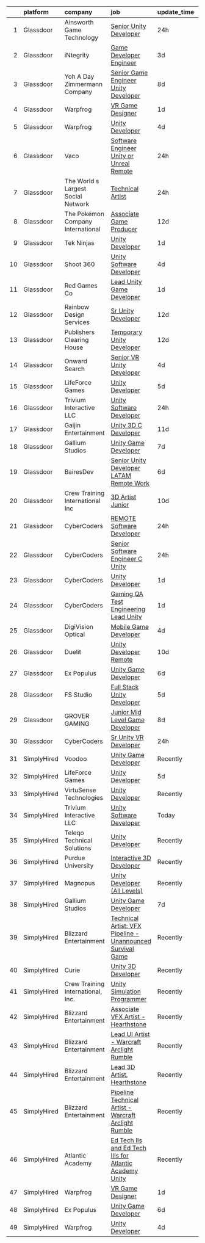 

|    | platform    | company                            | job                                                                                                                                                                                                                                                                                                                                                                                                                                                                                                                                                                                                                                                                                                                                                                                                                                                                                                                                                                                                                                                                                                                                                                                                                                                                                                                                                                                                              | update_time   | location         |
|---:|:------------|:-----------------------------------|:-----------------------------------------------------------------------------------------------------------------------------------------------------------------------------------------------------------------------------------------------------------------------------------------------------------------------------------------------------------------------------------------------------------------------------------------------------------------------------------------------------------------------------------------------------------------------------------------------------------------------------------------------------------------------------------------------------------------------------------------------------------------------------------------------------------------------------------------------------------------------------------------------------------------------------------------------------------------------------------------------------------------------------------------------------------------------------------------------------------------------------------------------------------------------------------------------------------------------------------------------------------------------------------------------------------------------------------------------------------------------------------------------------------------|:--------------|:-----------------|
|  1 | Glassdoor   | Ainsworth Game Technology          | [Senior Unity Developer](https://www.glassdoor.com/partner/jobListing.htm?pos=101&ao=1110586&s=58&guid=0000018382f04afa909774c64db9a9c4&src=GD_JOB_AD&t=SR&vt=w&ea=1&cs=1_65fddf06&cb=1664349129802&jobListingId=1008165876059&cpc=4D489A1B82E31BBF&jrtk=3-0-1ge1f0ipaj4hs801-1ge1f0iprjiip800-477143f3dd0e7257--6NYlbfkN0AhTaXticpO8D1EV9nGWUa2G9Nr_0uERllJkF2KKfHsNCNzpXqdouC3bV4_leeykytIDE5WGh8QUOcLPTGoiJb2bdeiG_SYVHL2-ooSc8Uc-RFC3ZddFvsx0jD7zzT3RnC1Hv_FZzodrMN-Gv0UqSFDbVvILI1nIhpEmIP85yYes1Kvgf5mJDTIP724y2RCo0n8dkZ9fuAExAD7iRRJOTBk3jFdmgnDvLuMftDzyLjFod7ivzyt5BzcbSjEQCKr5JxIkYqazrC68PUs-XRxy1Oomm2UQ8drnoDtj3u9YVILUOO3CU2gaHTtIYrVnn7vLQN-TLxZKfNYds8rn8HL7VDFQDme-KBYybdQQCC1awIKEosXJRtPUEEqX7wnllKwemTZhm6lcjVSqv5IK3RkUffwo7-psLNFhd4m0DYodT3RYoqOYp5B_Koz_AwT_iUtH05bI_Vdev6f3y0n_h0l0nk5uG66-ZgyJz0Yv0U-XqMZlMObL2fzAK6RMYqLVuVZw29Zbp6Swxvl4A_VfAndWsFE)                                                                                                                                                                                                                                                                                                                                                                                                                                                                                                                                | 24h           | Las Vegas, NV    |
|  2 | Glassdoor   | iNtegrity                          | [Game Developer Engineer](https://www.glassdoor.com/partner/jobListing.htm?pos=112&ao=1110586&s=58&guid=0000018382f04afa909774c64db9a9c4&src=GD_JOB_AD&t=SR&vt=w&ea=1&cs=1_d0f08deb&cb=1664349129803&jobListingId=1008159960954&cpc=3DB599BF2F4828F0&jrtk=3-0-1ge1f0ipaj4hs801-1ge1f0iprjiip800-f007a9b18ce574ec--6NYlbfkN0C7QpSfatUTTt_pWYjh4fmCixpaZixxEgk6WqG2e9JFSn8PLDX21so4BUVMbM-nBKhXCnsv-rU-KWa8GwN08r9GRBZvA-u4nPEN3ApN9XjH4dklJ0WDOBXjYIG8qzdFOyJJJu2JrQ0ClTFCMBeO1lftwTH5oRtbn67DhkAte38942rtH2_WHrwxHWgthMjmqGLSvyIyTn3wFdt6uvfJ11QuKly8AP73EeMk_YFXVhoyOmWwlJA3VUwH0AAW85qfaUqjJWmi6vBo7Y-d1PyONLCHvq7AWIFLMcN3t-JBvFN3picd6OIiQMJwrGG1JHhfglBI1pjHz_f8t-1uaae22ftzPY3bnnJwS4K9fa14oyzJaMtc_eZRlbL5GQE_Uu64wnd0MvAC4JOpfPwYs1kz49vyWXRiNynMQhkhREFtbxdfXCjB2RMVZfn9eWDbhhS-SiQXCSuGtsrK7g2nhT_GNezc7ulKQ_khqkr3frX0B3uxr7SoqkozdtsQ11iaoc-Sh27SO4fOM5PL8O-PxmKuyyqL)                                                                                                                                                                                                                                                                                                                                                                                                                                                                                                                               | 3d            | Las Vegas, NV    |
|  3 | Glassdoor   | Yoh  A Day   Zimmermann Company    | [Senior Game Engineer  Unity Developer ](https://www.glassdoor.com/partner/jobListing.htm?pos=109&ao=1110586&s=58&guid=0000018382f04afa909774c64db9a9c4&src=GD_JOB_AD&t=SR&vt=w&ea=1&cs=1_1814452c&cb=1664349129803&jobListingId=1008149001061&cpc=9952A63AB06E78AD&jrtk=3-0-1ge1f0ipaj4hs801-1ge1f0iprjiip800-26c06eb302e58e76--6NYlbfkN0Ae6Qmv8rNb3d5rEsMPL_plhvilYeiJERi7JqghURwQ9bq2mHgMGRGPHap0kt02TPg4hNIqkqAI4ZLarx94fJBZJRObAHCVAr7GpkECOjshJAgS-hSpOpL4MHHyXNuelLsEEjezXkzG-LQVLMkWHeGtQdZH9mJ0qKIH5WD3wTWGKHYJ2ZSah94fLH0xzpzftzrde0h3InvDrd1korOoNkwVBa8k9IFBjbj93iv1khIhi_W5Dnc3ozqDBVXBCspmzgph6jEfFFm6Klx-AGN98k5x-1X5YN8V8bFMrrRtHMv94JzqIFbv6czBmc7Az4UwkRjZkOchkHKYHVuN4oY-a9L7ZEQuWROccNhKPgaXzw8Mrm8ldss9AmM65EWk87tiYcGPD7mRu1QIyoN2xDk8Q8_4pp_wLQclzRP_KWtM_b9bEy-ofOVGdXY1OMKBeeyeJdqRRsY9Dt7YVE3OcyGzyStzM5j6kidFE5lmpnl9hxRKMyxAp9NtZbqQ)                                                                                                                                                                                                                                                                                                                                                                                                                                                                                                                                                | 8d            | Texas            |
|  4 | Glassdoor   | Warpfrog                           | [VR Game Designer](https://www.glassdoor.com/partner/jobListing.htm?pos=130&ao=1136043&s=58&guid=0000018382f04afa909774c64db9a9c4&src=GD_JOB_AD&t=SR&vt=w&ea=1&cs=1_98635839&cb=1664349129805&jobListingId=1008162922284&jrtk=3-0-1ge1f0ipaj4hs801-1ge1f0iprjiip800-7e8298887b287d4f-)                                                                                                                                                                                                                                                                                                                                                                                                                                                                                                                                                                                                                                                                                                                                                                                                                                                                                                                                                                                                                                                                                                                           | 1d            | Remote           |
|  5 | Glassdoor   | Warpfrog                           | [Unity Developer](https://www.glassdoor.com/partner/jobListing.htm?pos=116&ao=1136043&s=58&guid=0000018382f04afa909774c64db9a9c4&src=GD_JOB_AD&t=SR&vt=w&ea=1&cs=1_ca5a73ed&cb=1664349129804&jobListingId=1008158804784&jrtk=3-0-1ge1f0ipaj4hs801-1ge1f0iprjiip800-dbfbd3c17e81990d-)                                                                                                                                                                                                                                                                                                                                                                                                                                                                                                                                                                                                                                                                                                                                                                                                                                                                                                                                                                                                                                                                                                                            | 4d            | Remote           |
|  6 | Glassdoor   | Vaco                               | [Software Engineer  Unity or Unreal    Remote](https://www.glassdoor.com/partner/jobListing.htm?pos=114&ao=1110586&s=58&guid=0000018382f04afa909774c64db9a9c4&src=GD_JOB_AD&t=SR&vt=w&ea=1&cs=1_6844eb2a&cb=1664349129803&jobListingId=1008166310854&cpc=F41FEAB56D215062&jrtk=3-0-1ge1f0ipaj4hs801-1ge1f0iprjiip800-ee50aea3bf9d73eb--6NYlbfkN0D_sybMACCpf9B-677oK5j6rPldVB6BlrVvFjO_o-GJZbzuF-qh4PxErFUqfUsv_6v_zg4Jh_aNOevsqh4BYNctc2jwke31oIAS4mPp3jG22yM4bLQ5e10wT1TSjpOm9bEr6JkTGy9Ejg5s422f7zB8n4Fp9QobVLUw0DhwS0ylhkbWi2G0Xgnn8ZnyYM3CzlBWgqcoJ8uDe_JFABKnFdUdlW-KgRyjuhC-Ax-VC4kHNnG5QoildWZ_R9WrS2Ka2FwB-zmpH6zLY_H70akAxnSjDOEx96zkqta88-Kv1lQJQBnYeT5f0iHrT_RoTmkSicYW4YoQY4o2TdQX19Wi2xb0YrqrbbWTX5R6gS9zsObeVjK5Wtekuwvwf-Fc1EuzXLWAsJUCYTPGA2YsPe--mlPN4BpQBwZkOCa5yyry-dRUDs53LeGCyYiIP_ZvscS0lBP1l9ehhESJg1m2cILNY7Mz29DNbLAmOGEUJ2H9kGv14-qmWsIaJwIa60vDBUM3eMcqKGhlWuhKfRKUlRnMN6nPwnXjHzS0UQxJC4qJduXc97-cvitpbRpz)                                                                                                                                                                                                                                                                                                                                                                                                                                                                          | 24h           | Remote           |
|  7 | Glassdoor   | The World s Largest Social Network | [Technical Artist](https://www.glassdoor.com/partner/jobListing.htm?pos=113&ao=1110586&s=58&guid=0000018382f04afa909774c64db9a9c4&src=GD_JOB_AD&t=SR&vt=w&ea=1&cs=1_088177dc&cb=1664349129803&jobListingId=1008166823145&cpc=1160948BCBA38B5B&jrtk=3-0-1ge1f0ipaj4hs801-1ge1f0iprjiip800-fe582c81a251ca6c--6NYlbfkN0DSgjPPcnEdvoK3uuxfISLALE6pB1FR7YSHOr_tSg5_QGIhoz_2VqUepdcKLBLI_zT0Qry_CZ7XoP-6ggMcuSutY9DcLUKf9SRRX8bDOPjRDSc_RdQCy0HfRRaSmcqp3LqO6y3R9u2hf2CT9oU8aPcgrWjrFCg10BxivP94C9RibVARpHfz8Rk4hazII41FA54LWXTvj_pvANJkGmPKi-FJcjMTpfX8A43uZZbIxN-TAmvorFNRD7KcdOcscho0RLZtxAMjgI3lKV_wfqBInjVkcaki-qbvSqRZPvl104ywuH7r13b-zUngt1hhmtLtWHQZ3hIPnTiW31k37r9VTPd2W-8BcYuYrFVGxIkF2W-m-XmKrGOlAe9lO9qV2sdvgO0LuEP1P3pc40H6JPKUQUDDIQFBfSXLgq6D7af3tv-uuj97yrtKt8wSsxWTN91Z0X8UuTERG-NOKi9Z7-UYvmKwgESWuUhPvqmB54ocbuUt8Ut84Dgl9RETIo1YUk5HzfFBfQCdgkK8wo9M-WQE8H_RMa4qbMLKMeVkpCasC3MUEJ5ihp2fpcVBvHdWSHW-YrYjAHso4Q2zpVwXxKo9Al5KGHVxsYL6QmZ7ihGB6ZoH3g%3D%3D)                                                                                                                                                                                                                                                                                                                                                                                                                                          | 24h           | Houston, TX      |
|  8 | Glassdoor   | The Pokémon Company International  | [Associate Game Producer](https://www.glassdoor.com/partner/jobListing.htm?pos=103&ao=1110586&s=58&guid=0000018382f04afa909774c64db9a9c4&src=GD_JOB_AD&t=SR&vt=w&cs=1_bbb4d1f2&cb=1664349129802&jobListingId=1008143706655&cpc=C19BE7EA145E205E&jrtk=3-0-1ge1f0ipaj4hs801-1ge1f0iprjiip800-b8d1ea3fd32b5c23--6NYlbfkN0CsgUO0V2fSZxJANSxJiftVXeq1wpG4BxYFHzXoW0hPJv2peq4EG1Sbg5sInILznIWgmvnVK1Z5623tevJ-2O87djsxVcUrVi89pW6egWDeWxpV4BVWx4_eE5LiFUXYz3uJuUPP6Ubf1kkz_KTeDYKVt0dzUneakbOs5xRmgsxr2CiZPjzoB0ZXxc4H1XurRnA9nkzFqXx5AEXdf4SHSDAXxbog0JDVHucVK0h9bQoABch6UQd8zPXy9nJFlkOldtCehQlUvJhw6rTIrsQV2ipYX3iRA5T_5VlqVxUrAhXsdRjCK9rb6TXxrgb6CD9s5hslvdEu1YH0oO__fceXNy14ii76wu-384-MGUp49LA9Z4kowxUjJzLFsAxTJzTtW7EzHwuQukFw70xVlvTdXt-Z8xmAODZWES_wcw8HcubvzVN1mXxhjS5Hl926IZldtiJty0DraWpmTrgRVPRkGU3DT0pgyLqZqJME6iqWz-O4_LFsGh2cszmWc4vOjZfHR5JM5ODaFCMh6cL_P6_vADg1-wG50wQ6BlsSKksU4N4HJrSXE30bkbygiciDAeK-VaI4DQLWRbNyySJhojQNGeBQaezgz-OSrjyjYyXKlYJfbG9dtfB2P1-1YNtFdLUBhI3dLZJj8aQPrDg_jaGZinzSXbZBtJocsIF7INezXf63m3lYyOv2cDXnleQTKW0ljppjfA9OcUg6MSlZJAkiEpBXq8FPFeoCd45_GdOb0uSlp4idZC-feT8lnqCfUieBHFZl73vK7RqQn57EdzhE2BW0KuuTjevtYE1m3lVQlnRsFNthKZyycEiERX1g7CD-8HVS_tJXcpcxdarNOR7azs5anr3h9LSZogRBRLlJFBGKlz7jFhjyeTJdTOUl7Ox0hr7_YGowLL8YgL64P8jKebba)                                                                                                                                    | 12d           | Bellevue, WA     |
|  9 | Glassdoor   | Tek Ninjas                         | [Unity Developer](https://www.glassdoor.com/partner/jobListing.htm?pos=117&ao=1136043&s=58&guid=0000018382f04afa909774c64db9a9c4&src=GD_JOB_AD&t=SR&vt=w&cs=1_9b5b6cc2&cb=1664349129804&jobListingId=1008162814258&jrtk=3-0-1ge1f0ipaj4hs801-1ge1f0iprjiip800-aa94471b79ded796-)                                                                                                                                                                                                                                                                                                                                                                                                                                                                                                                                                                                                                                                                                                                                                                                                                                                                                                                                                                                                                                                                                                                                 | 1d            | Chicago, IL      |
| 10 | Glassdoor   | Shoot 360                          | [Unity Software Developer](https://www.glassdoor.com/partner/jobListing.htm?pos=102&ao=1110586&s=58&guid=0000018382f04afa909774c64db9a9c4&src=GD_JOB_AD&t=SR&vt=w&ea=1&cs=1_60ec2253&cb=1664349129802&jobListingId=1008158653566&cpc=18C9CE28155C17C5&jrtk=3-0-1ge1f0ipaj4hs801-1ge1f0iprjiip800-5ac2e7983e68243c--6NYlbfkN0DfopDBJjdZYsHaazvtHih9EkP_5L3b-O-YxZrMZy_RRaIs6238HtU9-bIm4CRLMyQw0B_NBHXhnZqJTUAnwC8rmDN7VM-CtOrUt6fSSheFIU1_xggWeBfKJRwUeEbQVMtuP3j9r-4DUAIsVFk7SNZbGd5DCwK6AlcinJmr6vfob03577VGzijjOR_VZYuRBPQ_U6z7DBcoH7lqPlEL4_R0Z2YQ9moeQa24Tg-r3uYphNPIRzIj83C4Lql7bl9TsSEpH5fvdwgunOZc-CzSvXd3QcVJOBI5jn9OZdQvhJhbOnjta9hTckN5upZQe4rbl6-K39AxZUZ-e2FiVEtpNtDrVXvSiWNfvFKlPtILKwu89hvaLTRtNmYBzvm-YXCdy3wF4zIzVG1awXBl8LdK4lanUesCueEUNjVvghS4dbzQJtGYe7zDei9e5r4qbbmozVdgxoUoNmmBqNVYWNhRrEvvhnq-it7EN_Rze1ygRH52T-7dTPGlQQY8SzXrQBVQ-gb3x678oHufow%3D%3D)                                                                                                                                                                                                                                                                                                                                                                                                                                                                                                                                  | 4d            | Vancouver, WA    |
| 11 | Glassdoor   | Red Games Co                       | [Lead Unity Game Developer](https://www.glassdoor.com/partner/jobListing.htm?pos=126&ao=1136043&s=58&guid=0000018382f04afa909774c64db9a9c4&src=GD_JOB_AD&t=SR&vt=w&ea=1&cs=1_70a35c42&cb=1664349129804&jobListingId=1008163761968&jrtk=3-0-1ge1f0ipaj4hs801-1ge1f0iprjiip800-b230e8a47a21cf2f-)                                                                                                                                                                                                                                                                                                                                                                                                                                                                                                                                                                                                                                                                                                                                                                                                                                                                                                                                                                                                                                                                                                                  | 1d            | Remote           |
| 12 | Glassdoor   | Rainbow Design Services            | [Sr  Unity Developer](https://www.glassdoor.com/partner/jobListing.htm?pos=127&ao=1136043&s=58&guid=0000018382f04afa909774c64db9a9c4&src=GD_JOB_AD&t=SR&vt=w&ea=1&cs=1_dd836e2c&cb=1664349129805&jobListingId=1008142753229&jrtk=3-0-1ge1f0ipaj4hs801-1ge1f0iprjiip800-78ff7e4797b03afd-)                                                                                                                                                                                                                                                                                                                                                                                                                                                                                                                                                                                                                                                                                                                                                                                                                                                                                                                                                                                                                                                                                                                        | 12d           | Remote           |
| 13 | Glassdoor   | Publishers Clearing House          | [Temporary Unity Developer](https://www.glassdoor.com/partner/jobListing.htm?pos=128&ao=1136043&s=58&guid=0000018382f04afa909774c64db9a9c4&src=GD_JOB_AD&t=SR&vt=w&ea=1&cs=1_3bf47275&cb=1664349129805&jobListingId=1008142738987&jrtk=3-0-1ge1f0ipaj4hs801-1ge1f0iprjiip800-b4da1e9073320554-)                                                                                                                                                                                                                                                                                                                                                                                                                                                                                                                                                                                                                                                                                                                                                                                                                                                                                                                                                                                                                                                                                                                  | 12d           | Jericho, NY      |
| 14 | Glassdoor   | Onward Search                      | [Senior VR Unity Developer](https://www.glassdoor.com/partner/jobListing.htm?pos=108&ao=1110586&s=58&guid=0000018382f04afa909774c64db9a9c4&src=GD_JOB_AD&t=SR&vt=w&cs=1_7416343c&cb=1664349129802&jobListingId=1008157895865&cpc=BCC169F53084E245&jrtk=3-0-1ge1f0ipaj4hs801-1ge1f0iprjiip800-4bc6412e79000e51--6NYlbfkN0B7YoEZZ2QAGDyEGGmBPAUWSHc1Mt3sMCn9FehKcWA3wwfxcx19LEZnY8Y4HGhdxxpQ8IbcwWJ1QJSKVlbnywN0wAc7WAFVBNlXywStNws03yK7X7qoLIQm5vNigKPjCQGcC9IiFRWMj21fDrNQEfIs7p7v4HmFURNynZIZiQ19PofzSRLr57VNlXP4-4lvgzuLffcf9xBjPJ6qbShImsmXZui9cFrxv6Q4XAKmYG3Lk7EWkFK4HvjSdBO6EfzTGY1FSqc0CO8KxIrr6dC7-TNWzMZU9Wvkunwy3NpKxdVYDyyws_069NmU5xvTlMgm1uzzx4S7ta8oQ0xy9PBnhWL888oPni2hThWluw_1PV0NUT_FGEm_LKN5ujxkFDObj-fKpRm5IQDVIoixn0pioTQdRG9eG4yLadHEGmM56STVXJWstER2IEi-1jKtCs9Jm1OQVtsqZqE7dKEBcdebIFsQL_VKofXOqxhVozMvL97yxKXgM1WnqvgoNIbFF-asXj99nrlojs7iRuaHdJe4MKKAJciy9gEcbX4FIR72JIx000YrUfRfMGU_X1WWqHmvVhBXmYMoHeKdevmOwSCL1lf96rtw0guFHrOHhufTtOcD3JBuNEWyyXgRtRHsyhzge1LuvdV_4nI0irVd04-grPS9vH1txrOolhZ1zwCHFQjPXx7KtYqwwgHtSBWDNZfS0-kKC-owDYEJF1GNUr2o0BoTTRqDlL6Cr61av_SYHyOK0ZmI2gD9dlVqkKYI2c2QZdqYTEWik3vS-iqhrbgn7gqk0sJOQ208mjc3pEsaa0s1ra95vygVxeBX_IO_qvuNWoGmwzbgelvSnoSZarhPOusEetzwlQJNSud_S9mYlfT5LlWUvbbr8CQwpa39Oy788Apbje2jcdbEmafMCPUTwAfZTL6BHAGxyd1uN3Ipr0ccNt51h-ypRAY3PDcHrb0DAF0Mee0XqJexD11cs9y0EmbLfPX2jPAZhcHZTZ9AuRN96PHC6-sXpqUG5ttWrVCWwKw%3D)                    | 4d            | Ontario, CA      |
| 15 | Glassdoor   | LifeForce Games                    | [Unity Developer](https://www.glassdoor.com/partner/jobListing.htm?pos=121&ao=1136043&s=58&guid=0000018382f04afa909774c64db9a9c4&src=GD_JOB_AD&t=SR&vt=w&ea=1&cs=1_8ff9119c&cb=1664349129804&jobListingId=1008157070820&jrtk=3-0-1ge1f0ipaj4hs801-1ge1f0iprjiip800-4056c701d2ae2bc5-)                                                                                                                                                                                                                                                                                                                                                                                                                                                                                                                                                                                                                                                                                                                                                                                                                                                                                                                                                                                                                                                                                                                            | 5d            | San Diego, CA    |
| 16 | Glassdoor   | Trivium Interactive LLC            | [Unity Software Developer](https://www.glassdoor.com/partner/jobListing.htm?pos=120&ao=1136043&s=58&guid=0000018382f04afa909774c64db9a9c4&src=GD_JOB_AD&t=SR&vt=w&cs=1_1c66293d&cb=1664349129804&jobListingId=1008165809432&jrtk=3-0-1ge1f0ipaj4hs801-1ge1f0iprjiip800-7eda5e334015ea80-)                                                                                                                                                                                                                                                                                                                                                                                                                                                                                                                                                                                                                                                                                                                                                                                                                                                                                                                                                                                                                                                                                                                        | 24h           | Massachusetts    |
| 17 | Glassdoor   | Gaijin Entertainment               | [Unity 3D C  Developer](https://www.glassdoor.com/partner/jobListing.htm?pos=124&ao=1136043&s=58&guid=0000018382f04afa909774c64db9a9c4&src=GD_JOB_AD&t=SR&vt=w&cs=1_c4ad1c62&cb=1664349129804&jobListingId=1008144484647&jrtk=3-0-1ge1f0ipaj4hs801-1ge1f0iprjiip800-3087f5dd4425a04f-)                                                                                                                                                                                                                                                                                                                                                                                                                                                                                                                                                                                                                                                                                                                                                                                                                                                                                                                                                                                                                                                                                                                           | 11d           | Remote           |
| 18 | Glassdoor   | Gallium Studios                    | [Unity Game Developer](https://www.glassdoor.com/partner/jobListing.htm?pos=118&ao=1136043&s=58&guid=0000018382f04afa909774c64db9a9c4&src=GD_JOB_AD&t=SR&vt=w&cs=1_dbacbaf9&cb=1664349129804&jobListingId=1008150687011&jrtk=3-0-1ge1f0ipaj4hs801-1ge1f0iprjiip800-c88d89332377ea02-)                                                                                                                                                                                                                                                                                                                                                                                                                                                                                                                                                                                                                                                                                                                                                                                                                                                                                                                                                                                                                                                                                                                            | 7d            | Remote           |
| 19 | Glassdoor   | BairesDev                          | [Senior Unity Developer  LATAM    Remote Work](https://www.glassdoor.com/partner/jobListing.htm?pos=104&ao=1110586&s=58&guid=0000018382f04afa909774c64db9a9c4&src=GD_JOB_AD&t=SR&vt=w&cs=1_c6f46eda&cb=1664349129802&jobListingId=1008153520027&cpc=2CAED5C921A5F994&jrtk=3-0-1ge1f0ipaj4hs801-1ge1f0iprjiip800-d07b078a70677f47--6NYlbfkN0BfEGkshao4EhrCCf7LYqKO8VNtf9vkQrewuI3DmTR_-G3zJxSBeo1O-SB_lpKRvkPM-bPc5FhBWyuJIcxMxgpbjfTpubAlTTARQ0mMGAhamrq9Jn6fhAwDv_qRzdVcBFdMH9gkJbzgO1vp6CpfOGar4AMUZe6FO_fxm45CnFh9QTJoY5gZUs6L6xPP4qDf1K-aHQTXPymPUg1Fo9HikmsAipD-SlY9wPWVtb7eyKBeTug6NrpLsJn7FEqpu0NJVffx4vTZKsCoto9TEQoUrrRi1RktF0USD7xqpLvJE-hdtCRcXf6_spVDxJC3dAWOboPpDRkskFst5bBeNG47M5nVDa2_VsoRhRhxoqQW8d1Gp3mCK7vUWLhON-46VTT3SquzS77xUc2AOOVDQkYjEqQX7KziooL6142Mwu3InyY3RYv0rjP73uncRYIuT1PGdxALbgjKd94inj9Q-mIJda5mvD1QNtVu6ag1FdLJem0TMcwCKKzl70tH6FnZ2QAgLBEyjix2BMen_nHw56XSeo7tFYDb8GtjfJp4mRWd4j7npx_IvHVFvHyJoiPXDVPXsnypSL1ooA4B82JFDqg4Psga)                                                                                                                                                                                                                                                                                                                                                                                                                                               | 6d            | Colon, PA        |
| 20 | Glassdoor   | Crew Training International  Inc   | [3D Artist Junior](https://www.glassdoor.com/partner/jobListing.htm?pos=129&ao=1136043&s=58&guid=0000018382f04afa909774c64db9a9c4&src=GD_JOB_AD&t=SR&vt=w&ea=1&cs=1_f47364cc&cb=1664349129805&jobListingId=1008146280585&jrtk=3-0-1ge1f0ipaj4hs801-1ge1f0iprjiip800-be5af4bc563d1b69-)                                                                                                                                                                                                                                                                                                                                                                                                                                                                                                                                                                                                                                                                                                                                                                                                                                                                                                                                                                                                                                                                                                                           | 10d           | Jacksonville, FL |
| 21 | Glassdoor   | CyberCoders                        | [REMOTE Software Developer](https://www.glassdoor.com/partner/jobListing.htm?pos=111&ao=1110586&s=58&guid=0000018382f04afa909774c64db9a9c4&src=GD_JOB_AD&t=SR&vt=w&ea=1&cs=1_f17b60e5&cb=1664349129803&jobListingId=1008165090599&cpc=C4A69CCDBB3B9599&jrtk=3-0-1ge1f0ipaj4hs801-1ge1f0iprjiip800-371730d540b29f08--6NYlbfkN0CpFJQzrgRR8WqXWK1qKKEqALWJw739KlKqr2H-MSI4eoBlI4EFrmor2FYZMP3muM2M5GK0N1Sw5u_4inisfGplyRYNOKw3S2tpqHkKcoW-TU3m7uUDWssb2gFdRm0XWyggCcaZZwoOhXEsOvGtvCfiZaE1Mg_xDXGzsFoKU0oZIwRfeHSEUyrGNM_pCLmsSOMaoGMz4xqgiAifpA6wZUknTZDqQ-lq8oyQfT5lKJPHNm7vXPLTQxFtt5BKrIvwDmvVLDZVi3dAsAsPtzZlUUTwHAvUmavyLZeEGkHa52f4m1k33tANV-B78wdIjiWlTpyJJPS4ysW4gKk-Kv3wZZx-WLholEUmGjrIW6qPooNfF46bZmOtnPV7LbBWdmAHuDZf99k_omtE7Y6tZPRcyCoZY1m2ahuhRnMEkeIsIo6sqUd5xV0ib5ORArxhuFGLN1IQfIMbRxZm1m_EfZQW2TQczkoHVw4hRnmSjEv1JJDqjJYh4Hp_DRQzKEa8h3NN3iTlA9jqxdEe0Lys64br09ubU-RoYcarai1CUPy7e6db6xSlto2LiPFrpUXCGECKzRQi3b3cvRcYSQypoCpceHZPO67YoOC6CfYEpgGMBm1DDWl1TXID71Yvc2du5zODwFyGlFhXNVUNQ12-I2wlZ6YCXg2WdsBVUdKTBeqyuVCbxJ65LEKvOajmyDVXAUl5EwBNh0G1zSRxr8OuU4h-vzOfENGwl_AQcUfV6kYwMgjNQyepZ69zjuYIM-_0-SX1AUpTxxDqEHS4QFbB9A0kfe_0_bRPGO8NoqQTiUqd6lCz_tJphGnOplYbdIr0en-BOOQR_yau8AblGj5W-uE8AFQVdcjoFcjIutpi3SzJLk0W6tFyl3OtA3oL1bvR-fqe6R7E-LcUsMlAQQV6jQDZtYNsebaXIjJ9T4MIxTszPkGAyu1a0rGyw-N94XSsq4Z6n_SbZeL2VSr7PQi_Q2_GK735f968wkWZ4fQvTcY-D4uhRlLmWRpO16Ec)                             | 24h           | New York, NY     |
| 22 | Glassdoor   | CyberCoders                        | [Senior Software Engineer   C  Unity](https://www.glassdoor.com/partner/jobListing.htm?pos=115&ao=1110586&s=58&guid=0000018382f04afa909774c64db9a9c4&src=GD_JOB_AD&t=SR&vt=w&ea=1&cs=1_04a68a14&cb=1664349129804&jobListingId=1008165090993&cpc=F41FEAB56D215062&jrtk=3-0-1ge1f0ipaj4hs801-1ge1f0iprjiip800-f455e277722c15b1--6NYlbfkN0CpFJQzrgRR8WqXWK1qKKEqALWJw739KlKqr2H-MSI4eoBlI4EFrmor2FYZMP3muM2M5GK0N1Sw5tHJAqd87_HX1mIXyjc6uIkHSde2yOS3GE5HOzJFTcTMjLFUbfSoeo2mAFcAtDls-_GKqZb17vwz8sNEUE4YHGAobeXPMDPS-KhFznwKs0oJ7cTXGiqwhJglIZOTSxePcn3vKlneKdBF9agfuAlIqwXeeCuHDBw_1m4RuOkKUfC6ripl-CRnRWXePMELGi666M7fX9x6lwU_CPCkzx6f1W7k1efV1VzGj0wBi0_o0Z_U0k6Z-UYvVBH-M3jJfpfe-H5kmW_1icHoSQkMvqGKGe245NxLObp9xPO_KIcaL6e5eTcwdNsCvTjv6UmOIMq0Jozrbz0Vks6VryCHueHtTwd-NHuFp_wgyWvkrpT8czi7fsG2_ecEtBir87QhfCY94kmWE7GHrS8-lqDdiIcg_Wb_1t9pc9yoYd1ifYsK0kvfLyv6WJR9EBAw7xfqEstsvygAVDdKAn5h0o9AD65stUCwoZGiPkMIro1nM9fdfVFaDG8jYzGdVt1yKuDOqF0wLhKYcDG_qAJ9Z7pQB2qofWNkIVIyOOQQXfwBKpqZhd6iHovCOxCrX8fk3q-9Yw7xSumZgOOut3c7olEqpmmxtK5JxaugOjyCmVlHqq76KxNNVIPocRArFhMMNWZdXajnXS-dJn3rT1TXrOFVEhdGacsdTgf-kZltPnegDI1zMauG0-bZwKMRJHAAYgPvXV1piehTbtHAIQEkKkqdnUbVQVm8HYYcTjzNEYGzDdeWMX7HIEL5me1JY7R_FWS4LbXT5896MGvFCoqzVyXLzaBHGrA5oJbQElYOLMxNcbZxrv0Bvved3CLrBRK2M-Yln8mhJktgpo3MuRldML-6AtcUiRH9rvi2NMNv7rvkeo7hBlMWweQ_sofaTzaXUdF5mrRpY07Q-4ERT24BMSRxISGgbX13upGYgCZ_VH4twYS0VibO)                   | 24h           | Sandy, UT        |
| 23 | Glassdoor   | CyberCoders                        | [Unity Developer](https://www.glassdoor.com/partner/jobListing.htm?pos=105&ao=1110586&s=58&guid=0000018382f04afa909774c64db9a9c4&src=GD_JOB_AD&t=SR&vt=w&ea=1&cs=1_38a44b5c&cb=1664349129802&jobListingId=1008162435631&cpc=C4A69CCDBB3B9599&jrtk=3-0-1ge1f0ipaj4hs801-1ge1f0iprjiip800-62b9a663afd8901f--6NYlbfkN0CpFJQzrgRR8WqXWK1qKKEqALWJw739KlKqr2H-MSI4eoBlI4EFrmor2FYZMP3muM12lCi1zlp7-MuSzndmItmsIvp43jPCQdf18g2lcdd_P6qkOLlJ_qiPEgiBsyMdk1jIaZncvagJRFJblqj1PE0ltSD4eABBv5Ay4im-KbsYaGYyiGU3lSldgccMVdOy1rHr96aoDthsrQYZdQAwl0wCc62VJehEMYLJv6qwZEzd4wsP_qxsOZIwlGppzGAI4josAbix9WTLwXMxs9NvV8IAEUfR3XNHPJU9q3BJpOjJMJfkiCSF1keEyKa0RdF57J4oirjOcrugV-sepuJMsL8ZTdQIEqY7lxpNZxienCQOLCdtqTLMraicg5Zb9rWfd48OqZEtAEsb3aoYGetOtyloZdAAATL380O7ypSzc1InC3g3lAum7_SaivdY9c3jgODeUFN41GnymsYHOMJS5H-zrl9IIS745XonRSnuP1L3-bW23S92XpRUugtYixaB8-jh19ePHuF7nUbq2y-LsZp6qYOlQwabGGUb86YfbtN1HRS0e3XCQTzXTM9H5DnrumOcMWdVU9dGRXfcbA-sgNFvcq-kXSg1cZ3mzX3ymterAVhVdGhFhhfIIAkD-L61X5rqTvkGngzYyXSD4RgSdibXtzTCkthDN4Q6yN-bUgEMYfjg7xbEHayMsXl_obWDpoaSBlI8hO2IMH-kaHwBWUiS9bxIgZmKo-eEjKygHbCQ5a0pwOOg7bZYeMGUKtfHgcZHIidUclFwOcYhByB7qFZ04_T28nNf1qVcUE-wcSxLpup41Vi0TOrsJRIFE6cC9jrrGPGDH7MlVIBR0c6-avliYwLHTrDy1RQc82XHAUPDUQ61KN2pKcZShcVth6I8Kwugwqc_6EvE38u4qGyCyEhZYjYw60FDlpeXfz2M_MGjf7kHlQZKXYmiHSGqRkIcF9g_2JQpL1Ps_0NDz2jVFw-2rMKSLjkGOA7e07yewgudv3wSBItuSSfV)                                       | 1d            | Commerce, GA     |
| 24 | Glassdoor   | CyberCoders                        | [Gaming QA Test Engineering Lead   Unity](https://www.glassdoor.com/partner/jobListing.htm?pos=110&ao=1110586&s=58&guid=0000018382f04afa909774c64db9a9c4&src=GD_JOB_AD&t=SR&vt=w&ea=1&cs=1_635004de&cb=1664349129803&jobListingId=1008162436441&cpc=334ABAF5D42DC775&jrtk=3-0-1ge1f0ipaj4hs801-1ge1f0iprjiip800-ee07e42dc69280ba--6NYlbfkN0CpFJQzrgRR8WqXWK1qKKEqALWJw739KlKqr2H-MSI4eoBlI4EFrmor2FYZMP3muM12lCi1zlp7-J7zKUz0dE5RBryU7X-pQ_rcUpSTepT8xwmvVo6WrtWMpyP1-s6qLcp8z-Cx0pax6fcfB92A4q3kAra2_Krzos_fVfsOzTjvAtY8wbIF-RSsA9jmTLZCUeqvs8QD0iUj3FgaYaO0gU8kkxF5FzSq9hS4mtf6ou5lA2fuEP_CJKXBKuXoNggq-Vk1geznoO8DwqFM8IqJUAndVFBO6PTaTtAuurws0scTp_GbGJXIulPAmjtRN8HDj8BkbJ8eVumNKFULbjZKNwwG4AhiSd6leQ866bHWECVweYdaREPAb4ZwKuR9m5dCSOPfokZotN1rvKocjRTAVg01i5XZpuyQvfUeG-vfZjor4zVhVUH_H4yJzLuN9yXQZJl2i8C42Do9f4IqF5iMo2tByZcG7iePqa0WsneLpSTJWUBAxcdCIWCcCxYZlr2uKpbJTzg20Uw_JfC6dqYUzIxuaKuQZZVCSTCl38YeNn82fU-6ZCL9cw1zS2vJSSaTjfkbFoCl8p2lMyFpw4k1Z5vaVrs-wLfZfYf705DE7mpRIwKRzmzCrq5WiYC_92Gacdki29tS_8mWDiTL8IpG04wWH6aaPWYCvyzYIvX_oQR99TW9i2Z3OMD9gGUF9z3EqGnzzGaKseISJFr4cII1doaccVKsgJ-UNkq4YkFIRAOkpdu_qZVMR0TDl9XI-Wt6EUS6FiOS46pZmwwGmZrm1Tb5qSovjowNk-MLfJBmm0Ihf4zuyHHl8D-3I5ailj851OUE2hBp5B9gSRyx1weSBKhyK_CWarD4OpMoGjWWqxG2ggmeKlXFFde1keBcZfks5ZyijADAwuGk1DKaCMYVZBJqrtIbjkyn2CAE7Ln7SLE0Mj7xaYwaa4evk0389zxFYmXTqni9jOlY_PARZq9xBN0ps2g9Os1HfE6RndNHCCGMjW-nTvLctq5NmJfMwYPcsmc%3D) | 1d            | Atlanta, GA      |
| 25 | Glassdoor   | DigiVision Optical                 | [Mobile Game Developer](https://www.glassdoor.com/partner/jobListing.htm?pos=107&ao=1110586&s=58&guid=0000018382f04afa909774c64db9a9c4&src=GD_JOB_AD&t=SR&vt=w&ea=1&cs=1_fb876ef5&cb=1664349129803&jobListingId=1008158742843&cpc=334ABAF5D42DC775&jrtk=3-0-1ge1f0ipaj4hs801-1ge1f0iprjiip800-27765e6fb8b255f3--6NYlbfkN0ATI7LIVqGvZwlH83cbuu62NnURcd3MlzZqpgSCmKHueLz4uTPjUmCBIiobqyAkKvNATI8nSFGa17o36XdkbKp0jlISymLqfb9Ca4dDnIYCwdUD9J2RTquMIUkY5_GkX4fM0iaNZjHnxKnPfuO1TR-qgnRmXsuAqAZpebcPZpEV7E_PZZOlIH28gZ111Q4wSVYFOxbmBjPUyHG8pN6gBEPD-G3HI1MByczRO8nMcrGHEcJFb6IQWIHqytZ2unQJU4rwC39Qu1ZNUF4uG73fBFmpztqdxviNLCt02ybsHkJVzbVANiTtcHcjzZetkHzcvwudVPOc5A8LaO0RMzMAdtQwOxchIkRaZPsfDcV9tJAqGjl5gPkdxiEQdQiVuJp6qTwV_c2SJ9mCPrbmDEyBadNK--T8Y1xV1QKtL1G5VkD08NdLoa2Bis9iBTWRdclFfFpQAsarEc4YAqnp7dKiR8PyRt9T9jV5tbjdNase9FqbqWakeeR2-zOJZjfjS2d9TVs%3D)                                                                                                                                                                                                                                                                                                                                                                                                                                                                                                                                                   | 4d            | Remote           |
| 26 | Glassdoor   | Duelit                             | [Unity Developer  Remote ](https://www.glassdoor.com/partner/jobListing.htm?pos=123&ao=1136043&s=58&guid=0000018382f04afa909774c64db9a9c4&src=GD_JOB_AD&t=SR&vt=w&ea=1&cs=1_74c58963&cb=1664349129804&jobListingId=1008146888659&jrtk=3-0-1ge1f0ipaj4hs801-1ge1f0iprjiip800-32f66aac3cf961f7-)                                                                                                                                                                                                                                                                                                                                                                                                                                                                                                                                                                                                                                                                                                                                                                                                                                                                                                                                                                                                                                                                                                                   | 10d           | Remote           |
| 27 | Glassdoor   | Ex Populus                         | [Unity Game Developer](https://www.glassdoor.com/partner/jobListing.htm?pos=119&ao=1136043&s=58&guid=0000018382f04afa909774c64db9a9c4&src=GD_JOB_AD&t=SR&vt=w&ea=1&cs=1_491591cb&cb=1664349129804&jobListingId=1008155438701&jrtk=3-0-1ge1f0ipaj4hs801-1ge1f0iprjiip800-a7aff7304cf5f000-)                                                                                                                                                                                                                                                                                                                                                                                                                                                                                                                                                                                                                                                                                                                                                                                                                                                                                                                                                                                                                                                                                                                       | 6d            | Remote           |
| 28 | Glassdoor   | FS Studio                          | [Full Stack Unity Developer](https://www.glassdoor.com/partner/jobListing.htm?pos=122&ao=1136043&s=58&guid=0000018382f04afa909774c64db9a9c4&src=GD_JOB_AD&t=SR&vt=w&cs=1_7ac426d5&cb=1664349129804&jobListingId=1008156626267&jrtk=3-0-1ge1f0ipaj4hs801-1ge1f0iprjiip800-24d37625fd26fdde-)                                                                                                                                                                                                                                                                                                                                                                                                                                                                                                                                                                                                                                                                                                                                                                                                                                                                                                                                                                                                                                                                                                                      | 5d            | Remote           |
| 29 | Glassdoor   | GROVER GAMING                      | [Junior Mid Level Game Developer](https://www.glassdoor.com/partner/jobListing.htm?pos=125&ao=1136043&s=58&guid=0000018382f04afa909774c64db9a9c4&src=GD_JOB_AD&t=SR&vt=w&ea=1&cs=1_75880b15&cb=1664349129804&jobListingId=1008149160651&jrtk=3-0-1ge1f0ipaj4hs801-1ge1f0iprjiip800-f4999d9101462876-)                                                                                                                                                                                                                                                                                                                                                                                                                                                                                                                                                                                                                                                                                                                                                                                                                                                                                                                                                                                                                                                                                                            | 8d            | Greenville, NC   |
| 30 | Glassdoor   | CyberCoders                        | [Sr  Unity  VR  Developer](https://www.glassdoor.com/partner/jobListing.htm?pos=106&ao=1110586&s=58&guid=0000018382f04afa909774c64db9a9c4&src=GD_JOB_AD&t=SR&vt=w&ea=1&cs=1_84421170&cb=1664349129803&jobListingId=1008165091089&cpc=C4A69CCDBB3B9599&jrtk=3-0-1ge1f0ipaj4hs801-1ge1f0iprjiip800-22a06c7f436dda54--6NYlbfkN0CpFJQzrgRR8WqXWK1qKKEqALWJw739KlKqr2H-MSI4eoBlI4EFrmor2FYZMP3muM2M5GK0N1Sw5tjTa_scEtrupIQEzxJXJcBefIVMImRAYo5un2WMACilIrktRzZAqj-CrZMrx2LNkNNuL5voICx4VeJxv7Op3FBUgUQTPNi7UFjmAfVGbzktzGdG9ZYYoo19_4kVfSBy8TIUyN3944fPJV4U7Ki9zCHSqweRnjCuLfFm2jdbj7xHENXoLP8sLjIJv1XuPIJlJrMxhoD2zo3iYTBada0YelTkM_andAvZ3wbBV6GGZg-AnSO3OBMsCJ8_ocHAuQ19jXjQ3OCPtDnkcpD1eoDii7rFYcsUhzuQab0c63gkS-9E2MERetaisnmfRGlmrMDydBcfnu-7Yo_N7nWLzhzLpIe_ypr714jLSv_37ISAA4M3RLGbiunmURF2ekC5gVAfKviUn9Xc3cnqPDVny4oAwjL4m8mG_QDOXwnLHgE2BirDfVxV0VoMkVBVeiUhqAqQe6tX5sMRVVyvVVgjJCXhgN4VKC5KgrMNrWcYNVlI9pdo5roQnV8-sriPAosas9Bp-SNJqju865Z8WtacUPGQrV9kpmj3S23MNZnWioW04Hvu2vUZq9g14P8lqeTnPoipvTUW9ID809VkIUfT2hd3-9fctjB38zTkrlcJYxljEyCDPwOlRMjJr3JeDnN2MtvS-gNteiv8fXV2yWp_rdqQcqPxi08wvFrHPGIc4--yiD70HODmd_B1TnDMZ4b9FXBikCZ0GkPjEQP8RTgXudWlecNCHYPpcreWJ6SAFaOYtgyJ9CIjH_heAS_877BsCfND3XnnC2yjLidj5R0TZl5-NER9FhMZSWPFEkwHGx_VH37K2Dn8VisBd0Z0ArDDJqqrLI4__12c4RaImTvX-WHPMsOswhpDnKE0Hwb4hRkk14Sj19sqoVR0x-VRqP10x0KgN8BHKgXOdvalQ4FRzQuEw8REF3yfq96dsDX_7vENFW9a)                              | 24h           | Los Angeles, CA  |
| 31 | SimplyHired | Voodoo                             | [Unity Game Developer](https://www.simplyhired.com/job/NLFQkH33HD_35Ds9kXakUpzo0YFJySLM-k9B6PMS8pvyK5pcffPR_g?q=unity+developer)                                                                                                                                                                                                                                                                                                                                                                                                                                                                                                                                                                                                                                                                                                                                                                                                                                                                                                                                                                                                                                                                                                                                                                                                                                                                                 | Recently      | Remote           |
| 32 | SimplyHired | LifeForce Games                    | [Unity Developer](https://www.simplyhired.com/job/dFW_Cx0buCkuTrEeImMtPzlC8r-IA-syFR6ywJMzuBFSwMmeERweDQ?q=unity+developer)                                                                                                                                                                                                                                                                                                                                                                                                                                                                                                                                                                                                                                                                                                                                                                                                                                                                                                                                                                                                                                                                                                                                                                                                                                                                                      | 5d            | San Diego, CA    |
| 33 | SimplyHired | VirtuSense Technologies            | [Unity Developer](https://www.simplyhired.com/job/YSZYcF48NLEjBy4BSxkfGIrusjPg_fMBrE8FoMRvXHK1nRT3Qz4DfA?q=unity+developer)                                                                                                                                                                                                                                                                                                                                                                                                                                                                                                                                                                                                                                                                                                                                                                                                                                                                                                                                                                                                                                                                                                                                                                                                                                                                                      | Recently      | Peoria, IL       |
| 34 | SimplyHired | Trivium Interactive LLC            | [Unity Software Developer](https://www.simplyhired.com/job/d4ihTMKj2aEktPZQqSqqR20H_IkcI_tMsYXaJW0axqn65_m0bMjPgg?q=unity+developer)                                                                                                                                                                                                                                                                                                                                                                                                                                                                                                                                                                                                                                                                                                                                                                                                                                                                                                                                                                                                                                                                                                                                                                                                                                                                             | Today         | Massachusetts    |
| 35 | SimplyHired | Teleqo Technical Solutions         | [Unity Developer](https://www.simplyhired.com/job/HR-NRiHzychiYvpM9nGjtgg9AgwtvWrnRYrDv5PAfxbLLGr361j25w?q=unity+developer)                                                                                                                                                                                                                                                                                                                                                                                                                                                                                                                                                                                                                                                                                                                                                                                                                                                                                                                                                                                                                                                                                                                                                                                                                                                                                      | Recently      | Remote           |
| 36 | SimplyHired | Purdue University                  | [Interactive 3D Developer](https://www.simplyhired.com/job/V76HiP4xnvRBBT6K-n3_Aj63UnWdSszyw3n14uNA9KGovlsslfuQvw?q=unity+developer)                                                                                                                                                                                                                                                                                                                                                                                                                                                                                                                                                                                                                                                                                                                                                                                                                                                                                                                                                                                                                                                                                                                                                                                                                                                                             | Recently      | Hammond, IN      |
| 37 | SimplyHired | Magnopus                           | [Unity Developer (All Levels)](https://www.simplyhired.com/job/vPypX05jFCjXy9ymS1tlMhP8Zpx81wwzBDbU2anSTS_WypcGgAQCYg?q=unity+developer)                                                                                                                                                                                                                                                                                                                                                                                                                                                                                                                                                                                                                                                                                                                                                                                                                                                                                                                                                                                                                                                                                                                                                                                                                                                                         | Recently      | Los Angeles, CA  |
| 38 | SimplyHired | Gallium Studios                    | [Unity Game Developer](https://www.simplyhired.com/job/XTc3xzAM0S6mk_6sJz5r8GyKaH4Q5BIrCfUAShXBWDWYs1QosvJqjA?q=unity+developer)                                                                                                                                                                                                                                                                                                                                                                                                                                                                                                                                                                                                                                                                                                                                                                                                                                                                                                                                                                                                                                                                                                                                                                                                                                                                                 | 7d            | Remote           |
| 39 | SimplyHired | Blizzard Entertainment             | [Technical Artist: VFX Pipeline - Unannounced Survival Game](https://www.simplyhired.com/job/LjBYXeLA-0AxbmaC_Dh8JjcU3tj0mP9A7-gFBd5X7Pw0qOUAh1F8tg?q=unity+developer)                                                                                                                                                                                                                                                                                                                                                                                                                                                                                                                                                                                                                                                                                                                                                                                                                                                                                                                                                                                                                                                                                                                                                                                                                                           | Recently      | Irvine, CA       |
| 40 | SimplyHired | Curie                              | [Unity 3D Developer](https://www.simplyhired.com/job/nZ2Ym30ykgJCOuKOjDUvIuHGfuJWRhVKs8xgfTdLiMfzh2fdPaP2Ug?q=unity+developer)                                                                                                                                                                                                                                                                                                                                                                                                                                                                                                                                                                                                                                                                                                                                                                                                                                                                                                                                                                                                                                                                                                                                                                                                                                                                                   | Recently      | Remote           |
| 41 | SimplyHired | Crew Training International, Inc.  | [Unity Simulation Programmer](https://www.simplyhired.com/job/qOltmEFr0uz5BiejPk47gWW07sWQG5NkcZTAT-DK-CJZhnSUCskW7Q?q=unity+developer)                                                                                                                                                                                                                                                                                                                                                                                                                                                                                                                                                                                                                                                                                                                                                                                                                                                                                                                                                                                                                                                                                                                                                                                                                                                                          | Recently      | Jacksonville, FL |
| 42 | SimplyHired | Blizzard Entertainment             | [Associate VFX Artist - Hearthstone](https://www.simplyhired.com/job/npzx9Srzh2nXb282llyE7B1XTbu3nGO2QQfd8rYbVSIH0uXj-hjJhQ?q=unity+developer)                                                                                                                                                                                                                                                                                                                                                                                                                                                                                                                                                                                                                                                                                                                                                                                                                                                                                                                                                                                                                                                                                                                                                                                                                                                                   | Recently      | Irvine, CA       |
| 43 | SimplyHired | Blizzard Entertainment             | [Lead UI Artist - Warcraft Arclight Rumble](https://www.simplyhired.com/job/2fCaZ4q9HiVoOw7MdiIJOEKwmOyKkEnnt1TZbZULR1sKSVgOWikooA?q=unity+developer)                                                                                                                                                                                                                                                                                                                                                                                                                                                                                                                                                                                                                                                                                                                                                                                                                                                                                                                                                                                                                                                                                                                                                                                                                                                            | Recently      | Irvine, CA       |
| 44 | SimplyHired | Blizzard Entertainment             | [Lead 3D Artist, Hearthstone](https://www.simplyhired.com/job/pGvnTZ8MyTXyvqd-M334q02Gz32gHdy5PFILqq6cyRZo3LkIkWOzKQ?q=unity+developer)                                                                                                                                                                                                                                                                                                                                                                                                                                                                                                                                                                                                                                                                                                                                                                                                                                                                                                                                                                                                                                                                                                                                                                                                                                                                          | Recently      | Irvine, CA       |
| 45 | SimplyHired | Blizzard Entertainment             | [Pipeline Technical Artist - Warcraft Arclight Rumble](https://www.simplyhired.com/job/zvZ0g3W7YM-S1r1Gklb65jsViDiphOKA6Wm7VgGgj8cYQYAk1UeFeg?q=unity+developer)                                                                                                                                                                                                                                                                                                                                                                                                                                                                                                                                                                                                                                                                                                                                                                                                                                                                                                                                                                                                                                                                                                                                                                                                                                                 | Recently      | Irvine, CA       |
| 46 | SimplyHired | Atlantic Academy                   | [Ed Tech IIs and Ed Tech IIIs for Atlantic Academy Unity](https://www.simplyhired.com/job/MvgnGqw0_higbtPsChnSe_VXYo9HnfpfgevCjMR16zzhI5OKnGNGng?q=unity+developer)                                                                                                                                                                                                                                                                                                                                                                                                                                                                                                                                                                                                                                                                                                                                                                                                                                                                                                                                                                                                                                                                                                                                                                                                                                              | Recently      | Unity, ME        |
| 47 | SimplyHired | Warpfrog                           | [VR Game Designer](https://www.simplyhired.com/job/UViCT8EWuNZ_0RHA7xMuFhm2eoov6r0CSSQutJCaXMTBeRvaPd9wIQ?q=unity+developer)                                                                                                                                                                                                                                                                                                                                                                                                                                                                                                                                                                                                                                                                                                                                                                                                                                                                                                                                                                                                                                                                                                                                                                                                                                                                                     | 1d            | Remote           |
| 48 | SimplyHired | Ex Populus                         | [Unity Game Developer](https://www.simplyhired.com/job/kixPF0Chv28ZsqivZGEdGm-8dLSw06Fi2pxSrWO6vE3z37Vvt7pKyQ?q=unity+developer)                                                                                                                                                                                                                                                                                                                                                                                                                                                                                                                                                                                                                                                                                                                                                                                                                                                                                                                                                                                                                                                                                                                                                                                                                                                                                 | 6d            | Remote           |
| 49 | SimplyHired | Warpfrog                           | [Unity Developer](https://www.simplyhired.com/job/hHKBP_33oaCtKzZPNYFGJbopE3N2tSvx08n9OIkcQxmI23DvKrXkRQ?q=unity+developer)                                                                                                                                                                                                                                                                                                                                                                                                                                                                                                                                                                                                                                                                                                                                                                                                                                                                                                                                                                                                                                                                                                                                                                                                                                                                                      | 4d            | Remote           |